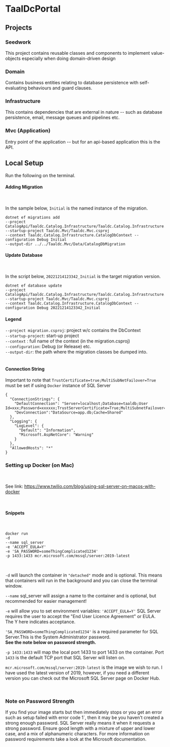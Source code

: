# TaalDcPortal
## Projects

### Seedwork
This project contains reusable classes and components to implement value-objects especially when doing domain-driven design
<br/>

### Domain
Contains business entities relating to database persistence with self-evaluating behaviours and guard clauses.
<br/>

### Infrastructure
This contains dependencies that are external in nature -- such as database persistence, email, message queues and pipelines etc.
<br/>

### Mvc (Application)
Entry point of the application -- but for an api-based application this is the API.

## Local Setup

Run the following on the terminal.

#### Adding Migration
<br/>

In the sample below, `Initial` is the named instance of the migration.

```
dotnet ef migrations add 
--project CatalogApi/Taaldc.Catalog.Infrastructure/Taaldc.Catalog.Infrastructure.csproj 
--startup-project Taaldc.Mvc/Taaldc.Mvc.csproj 
--context Taaldc.Catalog.Infrastructure.CatalogDbContext --configuration Debug Initial 
--output-dir ../../Taaldc.Mvc/Data/CatalogDbMigration
```

#### Update Database
<br/>

In the script below, `20221214123342_Initial` is the target migration version.

```
dotnet ef database update 
--project CatalogApi/Taaldc.Catalog.Infrastructure/Taaldc.Catalog.Infrastructure.csproj 
--startup-project Taaldc.Mvc/Taaldc.Mvc.csproj 
--context Taaldc.Catalog.Infrastructure.CatalogDbContext --configuration Debug 20221214123342_Initial
```

#### Legend

`--project migration.csproj`:  project w/c contains the DbContext<br/>
`--startup-project`: start-up project <br/>
`--context` : full name of the context (in the migration.csproj) <br/>
`--configuration`: Debug (or Release) etc. <br/>
`--output-dir`: the path where the migration classes be dumped into.
<br/>
<br/>

#### Connection String

Important to note that `TrustCertificate=true;MultiSubNetFailover=True` must be set if using `Docker` instance of SQL Server

```
{
  "ConnectionStrings": {
    "DefaultConnection": "Server=localhost;Database=taaldb;User Id=xxx;Password=xxxxxx;TrustServerCertificate=True;MultiSubnetFailover=True;",
    "DevConnection":"DataSource=app.db;Cache=Shared"
  },
  "Logging": {
    "LogLevel": {
      "Default": "Information",
      "Microsoft.AspNetCore": "Warning"
    }
  },
  "AllowedHosts": "*"
}

```

### Setting up Docker (on Mac)
<br/>

See link: https://www.twilio.com/blog/using-sql-server-on-macos-with-docker

<br/>

#### Snippets
<br/>


```
docker run 
-d 
--name sql_server 
-e 'ACCEPT_EULA=Y'
-e 'SA_PASSWORD=someThingComplicated1234'
-p 1433:1433 mcr.microsoft.com/mssql/server:2019-latest
```
<br/>

`-d` will launch the container in `"detached"` mode and is optional. This means that containers will run in the background and you can close the terminal window.

`--name` sql_server will assign a name to the container and is optional, but recommended for easier management!

`-e` will allow you to set environment variables:
`'ACCEPT_EULA=Y'` SQL Server requires the user to accept the "End User Licence Agreement" or EULA. The Y here indicates acceptance.

`'SA_PASSWORD=someThingComplicated1234'` is a required parameter for SQL Server.This is the System Administrator password.  <strong><br/>See the note below on password strength.</strong>

`-p 1433:1433` will map the local port 1433 to port 1433 on the container. Port `1433` is the default TCP port that SQL Server will listen on.

`mcr.microsoft.com/mssql/server:2019-latest` is the image we wish to run. I have used the latest version of 2019, however, if you need a different version you can check out the Microsoft SQL Server page on Docker Hub.  

<br/>

### Note on Password Strength
If you find your image starts but then immediately stops or you get an error such as setup failed with error code 1`, then it may be you haven't created a strong enough password. SQL Server really means it when it requests a strong password. Ensure good length with a mixture of upper and lower case, and a mix of alphanumeric characters. For more information on password requirements take a look at the Microsoft documentation.